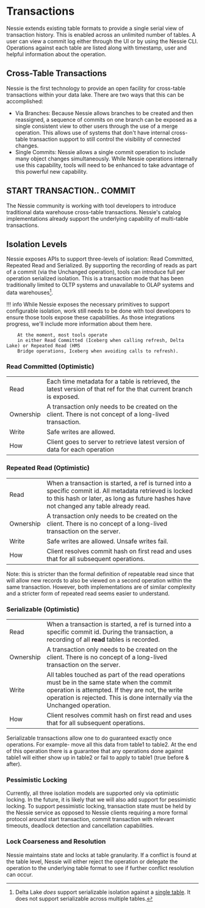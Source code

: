 # Transactions

Nessie extends existing table formats to provide a single serial view of transaction
history. This is enabled across an unlimited number of tables. A user can view a commit log either
through the UI or by using the Nessie CLI. Operations against each table are listed along
with timestamp, user and helpful information about the operation.

## Cross-Table Transactions

Nessie is the first technology to provide an open facility for cross-table transactions
within your data lake. There are two ways that this can be accomplished:

* Via Branches: Because Nessie allows branches to be created and then reassigned, a
  sequence of commits on one branch can be exposed as a single consistent view to other
  users through the use of a merge operation. This allows use of systems that don't have internal
  cross-table transaction support to still control the visibility of connected changes.
* Single Commits: Nessie allows a single commit operation to include many object changes
  simultaneously. While Nessie operations internally use this capability, tools will need to be enhanced to take advantage of this powerful
  new capability.

## START TRANSACTION.. COMMIT

The Nessie community is working with tool developers to introduce traditional data
warehouse cross-table transactions. Nessie's catalog implementations already support
the underlying capability of multi-table transactions.

## Isolation Levels

Nessie exposes APIs to support three-levels of isolation: Read Committed,
Repeated Read and Serialized. By supporting the recording of reads as part of a commit (via the Unchanged
operation), tools can introduce full per operation serialized isolation. This is a
transaction mode that has been traditionally limited to OLTP systems and unavailable
to OLAP systems and data warehouses[^1].

!!! info
While Nessie exposes the necessary primitives to support configurable isolation, work still needs to be
done with tool developers to ensure those tools expose these capabilities. As those
integrations progress, we'll include more information about them here.

        At the moment, most tools operate 
        in either Read Committed (Iceberg when calling refresh, Delta Lake) or Repeated Read (HMS 
        Bridge operations, Iceberg when avoiding calls to refresh).

### Read Committed (Optimistic)

|                                                                                                                                ||
|-----------|---------------------------------------------------------------------------------------------------------------------|
| Read      | Each time metadata for a table is retrieved, the latest version of that ref for the that current branch is exposed. |
| Ownership | A transaction only needs to be created on the client. There is not concept of a long-lived transaction.             |
| Write     | Safe writes are allowed.                                                                                            |
| How       | Client goes to server to retrieve latest version of data for each operation                                         |

### Repeated Read (Optimistic)

|                                                                                                                                                                                                                ||
|-----------|-----------------------------------------------------------------------------------------------------------------------------------------------------------------------------------------------------|
| Read      | When a transaction is started, a ref is turned into a specific commit id. All metadata retrieved is locked to this hash or later, as long as future hashes have not changed any table already read. |
| Ownership | A transaction only needs to be created on the client. There is no concept of a long-lived transaction on the server.                                                                                |
| Write     | Safe writes are allowed. Unsafe writes fail.                                                                                                                                                        |
| How       | Client resolves commit hash on first read and uses that for all subsequent operations.                                                                                                              |

Note: this is stricter than the formal definition of repeatable read since that will allow new records to also be viewed on a second operation within the same transaction. However, both implementations are of similar complexity and a stricter form of repeated read seems easier to understand.

### Serializable (Optimistic)

|                                                                                                                                                                                                                                       ||
|-----------|----------------------------------------------------------------------------------------------------------------------------------------------------------------------------------------------------------------------------|
| Read      | When a transaction is started, a ref is turned into a specific commit id. During the transaction, a recording of all **read** tables is recorded.                                                                          |
| Ownership | A transaction only needs to be created on the client. There is no concept of a long-lived transaction on the server.                                                                                                       |
| Write     | All tables touched as part of the read operations must be in the same state when the commit operation is attempted. If they are not, the write operation is rejected. This is done internally via the Unchanged operation. |
| How       | Client resolves commit hash on first read and uses that for all subsequent operations.                                                                                                                                     |

Serializable transactions allow one to do guaranteed exactly once operations. For example-
move all this data from table1 to table2. At the end of this operation there is a guarantee
that any operations done against table1 will either show up in table2 or fail to apply
to table1 (true before & after).

### Pessimistic Locking

Currently, all three isolation models are supported only via optimistic
locking. In the future, it is likely that we will also add support for pessimistic
locking. To support pessimistic locking, transaction state must be held by the Nessie
service as opposed to Nessie clients requiring a more formal protocol around start
transaction, commit transaction with relevant timeouts, deadlock detection and
cancellation capabilities.

### Lock Coarseness and Resolution

Nessie maintains state and locks at table granularity. If a conflict is found at the
table level, Nessie will either reject the operation or delegate the operation to the
underlying table format to see if further conflict resolution can occur.

[^1]: Delta Lake *does* support serializable isolation against a [single table](https://docs.databricks.com/delta/optimizations/isolation-level.html).
It does not support serializable across multiple tables.
